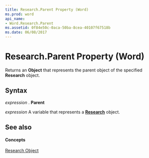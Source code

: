 ```yaml
---
title: Research.Parent Property (Word)
ms.prod: word
api_name:
- Word.Research.Parent
ms.assetid: 0f84e50c-0aca-50ba-8cea-40107f67518b
ms.date: 06/08/2017
---
```



# Research.Parent Property (Word)

Returns an  **Object** that represents the parent object of the specified **Research** object.


## Syntax

 _expression_ . **Parent**

 _expression_ A variable that represents a **[Research](research-object-word.md)** object.


## See also


#### Concepts


[Research Object](research-object-word.md)

